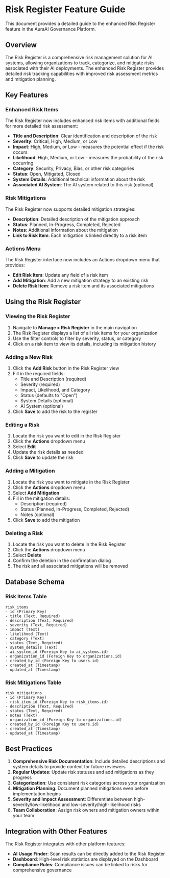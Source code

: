 # Risk Register Feature Guide

This document provides a detailed guide to the enhanced Risk Register feature in the AuraAI Governance Platform.

## Overview

The Risk Register is a comprehensive risk management solution for AI systems, allowing organizations to track, categorize, and mitigate risks associated with their AI deployments. The enhanced Risk Register provides detailed risk tracking capabilities with improved risk assessment metrics and mitigation planning.

## Key Features

### Enhanced Risk Items

The Risk Register now includes enhanced risk items with additional fields for more detailed risk assessment:

- **Title and Description**: Clear identification and description of the risk
- **Severity**: Critical, High, Medium, or Low
- **Impact**: High, Medium, or Low - measures the potential effect if the risk occurs
- **Likelihood**: High, Medium, or Low - measures the probability of the risk occurring
- **Category**: Security, Privacy, Bias, or other risk categories
- **Status**: Open, Mitigated, Closed
- **System Details**: Additional technical information about the risk
- **Associated AI System**: The AI system related to this risk (optional)

### Risk Mitigations

The Risk Register now supports detailed mitigation strategies:

- **Description**: Detailed description of the mitigation approach
- **Status**: Planned, In-Progress, Completed, Rejected
- **Notes**: Additional information about the mitigation
- **Link to Risk Item**: Each mitigation is linked directly to a risk item

### Actions Menu

The Risk Register interface now includes an Actions dropdown menu that provides:

- **Edit Risk Item**: Update any field of a risk item
- **Add Mitigation**: Add a new mitigation strategy to an existing risk
- **Delete Risk Item**: Remove a risk item and its associated mitigations

## Using the Risk Register

### Viewing the Risk Register

1. Navigate to **Manage > Risk Register** in the main navigation
2. The Risk Register displays a list of all risk items for your organization
3. Use the filter controls to filter by severity, status, or category
4. Click on a risk item to view its details, including its mitigation history

### Adding a New Risk

1. Click the **Add Risk** button in the Risk Register view
2. Fill in the required fields:
   - Title and Description (required)
   - Severity (required)
   - Impact, Likelihood, and Category
   - Status (defaults to "Open")
   - System Details (optional)
   - AI System (optional)
3. Click **Save** to add the risk to the register

### Editing a Risk

1. Locate the risk you want to edit in the Risk Register
2. Click the **Actions** dropdown menu
3. Select **Edit**
4. Update the risk details as needed
5. Click **Save** to update the risk

### Adding a Mitigation

1. Locate the risk you want to mitigate in the Risk Register
2. Click the **Actions** dropdown menu
3. Select **Add Mitigation**
4. Fill in the mitigation details:
   - Description (required)
   - Status (Planned, In-Progress, Completed, Rejected)
   - Notes (optional)
5. Click **Save** to add the mitigation

### Deleting a Risk

1. Locate the risk you want to delete in the Risk Register
2. Click the **Actions** dropdown menu
3. Select **Delete**
4. Confirm the deletion in the confirmation dialog
5. The risk and all associated mitigations will be removed

## Database Schema

### Risk Items Table

```
risk_items
- id (Primary Key)
- title (Text, Required)
- description (Text, Required)
- severity (Text, Required)
- impact (Text)
- likelihood (Text)
- category (Text)
- status (Text, Required)
- system_details (Text)
- ai_system_id (Foreign Key to ai_systems.id)
- organization_id (Foreign Key to organizations.id)
- created_by_id (Foreign Key to users.id)
- created_at (Timestamp)
- updated_at (Timestamp)
```

### Risk Mitigations Table

```
risk_mitigations
- id (Primary Key)
- risk_item_id (Foreign Key to risk_items.id)
- description (Text, Required)
- status (Text, Required)
- notes (Text)
- organization_id (Foreign Key to organizations.id)
- created_by_id (Foreign Key to users.id)
- created_at (Timestamp)
- updated_at (Timestamp)
```

## Best Practices

1. **Comprehensive Risk Documentation**: Include detailed descriptions and system details to provide context for future reviewers
2. **Regular Updates**: Update risk statuses and add mitigations as they progress
3. **Categorization**: Use consistent risk categories across your organization
4. **Mitigation Planning**: Document planned mitigations even before implementation begins
5. **Severity and Impact Assessment**: Differentiate between high-severity/low-likelihood and low-severity/high-likelihood risks
6. **Team Collaboration**: Assign risk owners and mitigation owners within your team

## Integration with Other Features

The Risk Register integrates with other platform features:

- **AI Usage Finder**: Scan results can be directly added to the Risk Register
- **Dashboard**: High-level risk statistics are displayed on the Dashboard
- **Compliance Rules**: Compliance issues can be linked to risks for comprehensive governance